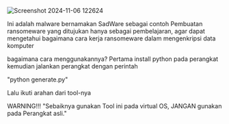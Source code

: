 ![Screenshot 2024-11-06 122624](https://github.com/user-attachments/assets/cfeedc61-06cb-4ca4-9de8-b7d49755a61f)

Ini adalah malware bernamakan SadWare sebagai contoh Pembuatan ransomeware yang ditujukan hanya sebagai pembelajaran, agar dapat mengetahui bagaimana cara kerja ransomeware dalam mengenkripsi data komputer

bagaimana cara menggunakannya? Pertama install python pada perangkat kemudian jalankan perangkat dengan perintah

"python generate.py"

Lalu ikuti arahan dari tool-nya

WARNING!!! "Sebaiknya gunakan Tool ini pada virtual OS, JANGAN gunakan pada Perangkat asli."
